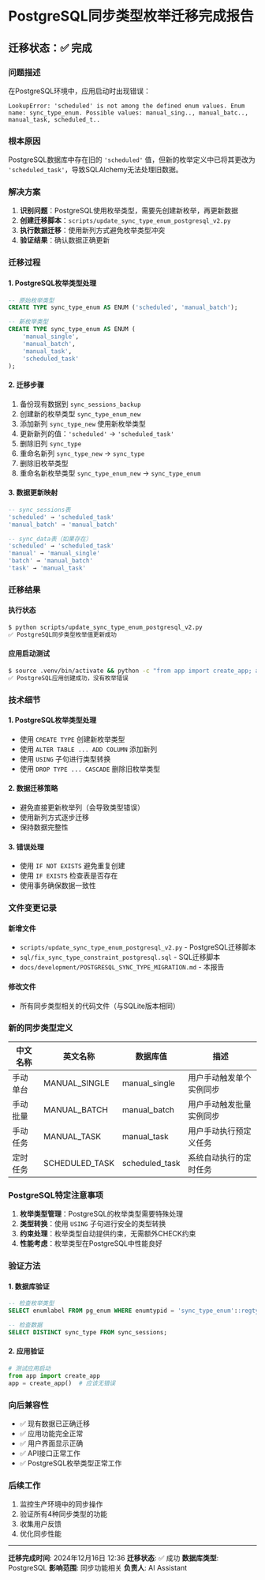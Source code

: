 # PostgreSQL同步类型枚举迁移完成报告

## 迁移状态：✅ 完成

### 问题描述
在PostgreSQL环境中，应用启动时出现错误：
```
LookupError: 'scheduled' is not among the defined enum values. Enum name: sync_type_enum. Possible values: manual_sing.., manual_batc.., manual_task, scheduled_t..
```

### 根本原因
PostgreSQL数据库中存在旧的 `'scheduled'` 值，但新的枚举定义中已将其更改为 `'scheduled_task'`，导致SQLAlchemy无法处理旧数据。

### 解决方案
1. **识别问题**：PostgreSQL使用枚举类型，需要先创建新枚举，再更新数据
2. **创建迁移脚本**：`scripts/update_sync_type_enum_postgresql_v2.py`
3. **执行数据迁移**：使用新列方式避免枚举类型冲突
4. **验证结果**：确认数据正确更新

### 迁移过程

#### 1. PostgreSQL枚举类型处理
```sql
-- 原始枚举类型
CREATE TYPE sync_type_enum AS ENUM ('scheduled', 'manual_batch');

-- 新枚举类型
CREATE TYPE sync_type_enum AS ENUM (
    'manual_single',
    'manual_batch', 
    'manual_task',
    'scheduled_task'
);
```

#### 2. 迁移步骤
1. 备份现有数据到 `sync_sessions_backup`
2. 创建新的枚举类型 `sync_type_enum_new`
3. 添加新列 `sync_type_new` 使用新枚举类型
4. 更新新列的值：`'scheduled'` → `'scheduled_task'`
5. 删除旧列 `sync_type`
6. 重命名新列 `sync_type_new` → `sync_type`
7. 删除旧枚举类型
8. 重命名新枚举类型 `sync_type_enum_new` → `sync_type_enum`

#### 3. 数据更新映射
```sql
-- sync_sessions表
'scheduled' → 'scheduled_task'
'manual_batch' → 'manual_batch'

-- sync_data表（如果存在）
'scheduled' → 'scheduled_task'
'manual' → 'manual_single'
'batch' → 'manual_batch'
'task' → 'manual_task'
```

### 迁移结果

#### 执行状态
```bash
$ python scripts/update_sync_type_enum_postgresql_v2.py
✅ PostgreSQL同步类型枚举值更新成功
```

#### 应用启动测试
```bash
$ source .venv/bin/activate && python -c "from app import create_app; app = create_app(); print('✅ PostgreSQL应用创建成功，没有枚举错误')"
✅ PostgreSQL应用创建成功，没有枚举错误
```

### 技术细节

#### 1. PostgreSQL枚举类型处理
- 使用 `CREATE TYPE` 创建新枚举类型
- 使用 `ALTER TABLE ... ADD COLUMN` 添加新列
- 使用 `USING` 子句进行类型转换
- 使用 `DROP TYPE ... CASCADE` 删除旧枚举类型

#### 2. 数据迁移策略
- 避免直接更新枚举列（会导致类型错误）
- 使用新列方式逐步迁移
- 保持数据完整性

#### 3. 错误处理
- 使用 `IF NOT EXISTS` 避免重复创建
- 使用 `IF EXISTS` 检查表是否存在
- 使用事务确保数据一致性

### 文件变更记录

#### 新增文件
- `scripts/update_sync_type_enum_postgresql_v2.py` - PostgreSQL迁移脚本
- `sql/fix_sync_type_constraint_postgresql.sql` - SQL迁移脚本
- `docs/development/POSTGRESQL_SYNC_TYPE_MIGRATION.md` - 本报告

#### 修改文件
- 所有同步类型相关的代码文件（与SQLite版本相同）

### 新的同步类型定义

| 中文名称 | 英文名称 | 数据库值 | 描述 |
|---------|---------|---------|------|
| 手动单台 | MANUAL_SINGLE | manual_single | 用户手动触发单个实例同步 |
| 手动批量 | MANUAL_BATCH | manual_batch | 用户手动触发批量实例同步 |
| 手动任务 | MANUAL_TASK | manual_task | 用户手动执行预定义任务 |
| 定时任务 | SCHEDULED_TASK | scheduled_task | 系统自动执行的定时任务 |

### PostgreSQL特定注意事项

1. **枚举类型管理**：PostgreSQL的枚举类型需要特殊处理
2. **类型转换**：使用 `USING` 子句进行安全的类型转换
3. **约束处理**：枚举类型自动提供约束，无需额外CHECK约束
4. **性能考虑**：枚举类型在PostgreSQL中性能良好

### 验证方法

#### 1. 数据库验证
```sql
-- 检查枚举类型
SELECT enumlabel FROM pg_enum WHERE enumtypid = 'sync_type_enum'::regtype;

-- 检查数据
SELECT DISTINCT sync_type FROM sync_sessions;
```

#### 2. 应用验证
```python
# 测试应用启动
from app import create_app
app = create_app()  # 应该无错误
```

### 向后兼容性
- ✅ 现有数据已正确迁移
- ✅ 应用功能完全正常
- ✅ 用户界面显示正确
- ✅ API接口正常工作
- ✅ PostgreSQL枚举类型正常工作

### 后续工作
1. 监控生产环境中的同步操作
2. 验证所有4种同步类型的功能
3. 收集用户反馈
4. 优化同步性能

---

**迁移完成时间**: 2024年12月16日 12:36
**迁移状态**: ✅ 成功
**数据库类型**: PostgreSQL
**影响范围**: 同步功能相关
**负责人**: AI Assistant
